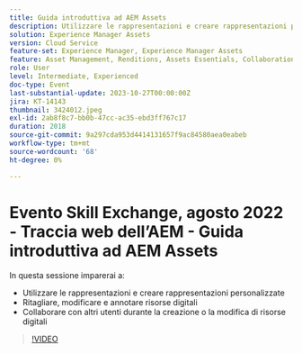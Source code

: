 ```yaml
---
title: Guida introduttiva ad AEM Assets
description: Utilizzare le rappresentazioni e creare rappresentazioni personalizzate Ritagliare, modificare e annotare risorse digitali, collaborare con altri durante la creazione o la modifica di risorse digitali
solution: Experience Manager Assets
version: Cloud Service
feature-set: Experience Manager, Experience Manager Assets
feature: Asset Management, Renditions, Assets Essentials, Collaboration
role: User
level: Intermediate, Experienced
doc-type: Event
last-substantial-update: 2023-10-27T00:00:00Z
jira: KT-14143
thumbnail: 3424012.jpeg
exl-id: 2ab8f8c7-bb0b-47cc-ac35-ebd3ff767c17
duration: 2018
source-git-commit: 9a297cda953d4414131657f9ac84580aea0eabeb
workflow-type: tm+mt
source-wordcount: '68'
ht-degree: 0%

---
```


# Evento Skill Exchange, agosto 2022 - Traccia web dell’AEM - Guida introduttiva ad AEM Assets

In questa sessione imparerai a:

* Utilizzare le rappresentazioni e creare rappresentazioni personalizzate
* Ritagliare, modificare e annotare risorse digitali
* Collaborare con altri utenti durante la creazione o la modifica di risorse digitali

>[!VIDEO](https://video.tv.adobe.com/v/3424012/?learn=on)
